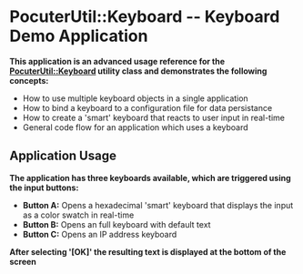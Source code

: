 # PocuterUtil::Keyboard -- Keyboard Demo Application
**This application is an advanced usage reference for the [PocuterUtil::Keyboard](/Libs/Keyboard) utility class and demonstrates the following concepts:**

- How to use multiple keyboard objects in a single application
- How to bind a keyboard to a configuration file for data persistance
- How to create a 'smart' keyboard that reacts to user input in real-time
- General code flow for an application which uses a keyboard

## Application Usage
**The application has three keyboards available, which are triggered using the input buttons:**

- **Button A:** Opens a hexadecimal 'smart' keyboard that displays the input as a color swatch in real-time
- **Button B:** Opens an full keyboard with default text
- **Button C:** Opens an IP address keyboard

**After selecting '[OK]' the resulting text is displayed at the bottom of the screen**